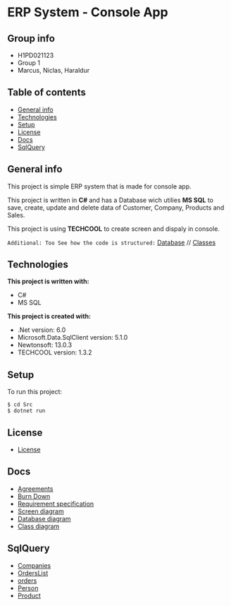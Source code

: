 # **ERP System - Console App**

## **Group info**

- H1PD021123
- Group 1
- Marcus, Niclas, Haraldur

## **Table of contents**

- [General info](#general-info)
- [Technologies](#technologies)
- [Setup](#setup)
- [License](#license)
- [Docs](#Docs)
- [SqlQuery](#SqlQuery)

## **General info**

This project is simple ERP system that is made for console app.

This project is written in **C#** and has a Database wich utilies **MS SQL** to save, create, update and delete data of Customer, Company, Products and Sales.

This project is using **TECHCOOL** to create screen and dispaly in console.

`Additional: Too See how the code is structured:` [Database](./Docs/DatabaseDiagram.pdf) // [Classes](./Docs/ClassDiagram.pdf)

## **Technologies**

**This project is written with:**

- C#
- MS SQL

**This project is created with:**

- .Net version: 6.0
- Microsoft.Data.SqlClient version: 5.1.0
- Newtonsoft: 13.0.3
- TECHCOOL version: 1.3.2

## **Setup**

To run this project:

```
$ cd Src
$ dotnet run
```

## **License**

- [License](./LICENSE)

## **Docs**

- [Agreements](./Docs/Aftale.pdf)
- [Burn Down](./Docs/BurnDown.xlsx)
- [Requirement specification](./Docs/Kravspecifikation.pdf)
- [Screen diagram](./Docs/ScreenDiagram.pdf)
- [Database diagram](./Docs/DatabaseDiagram.pdf)
- [Class diagram](./Docs/ClassDiagram.pdf)

## **SqlQuery**

- [Companies](./SqlQuery/CreateCompaniesTable.sql)
- [OrdersList](./SqlQuery/CreateOrdersListTable.sql)
- [orders](./SqlQuery/CreateOrdersTable.sql)
- [Person](./SqlQuery/CreatePersonTable.sql)
- [Product](./SqlQuery/CreateProductTable.sql)
